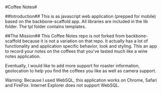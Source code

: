 #Coffee Notes#

##Introduction##
This is as javascript web application (prepped for mobile) based on the backbone-scaffold app.  All libraries are included in the lib folder.  The tpl folder contains templates.  

##The Mission##
This Coffee Notes repo is not forked from backbone-scaffold because it is not a variation on that repo.  It actually has a lot of functionality and application specific behavior, look and styling.  This an app to record your notes on the coffees that you've tasted much like a wine notes application.  

Eventually, I would like to add more support for roaster information, geolocation to help you find the coffees you like as well as camera support.

Warning: Because I used WebSQL, this application works on Chrome, Safari and FireFox.  Internet Explorer does not support WebSQL.  


